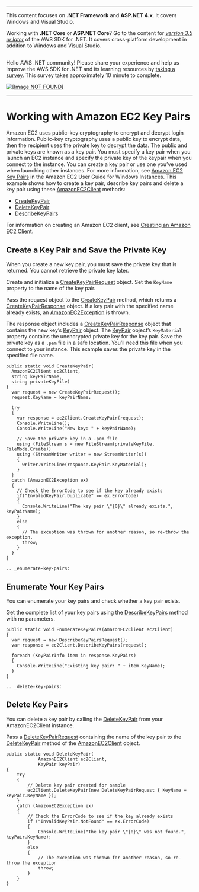 --------

This content focuses on **\.NET Framework** and **ASP\.NET 4\.x**\. It covers Windows and Visual Studio\.

Working with **\.NET Core** or **ASP\.NET Core**? Go to the content for *[version 3\.5 or later](https://docs.aws.amazon.com/sdk-for-net/latest/developer-guide/welcome.html)* of the AWS SDK for \.NET\. It covers cross\-platform development in addition to Windows and Visual Studio\.

## <a name="w8aab3b5"></a>

Hello AWS \.NET community\! Please share your experience and help us improve the AWS SDK for \.NET and its learning resources by [taking a survey](https://amazonmr.au1.qualtrics.com/jfe/form/SV_bqfQLfZ5nhFUiV0)\. This survey takes approximately 10 minute to complete\.

 [ ![\[Image NOT FOUND\]](http://docs.aws.amazon.com/sdk-for-net/v3/developer-guide/images/SurveyButton.png) ](https://amazonmr.au1.qualtrics.com/jfe/form/SV_bqfQLfZ5nhFUiV0)

--------

# Working with Amazon EC2 Key Pairs<a name="key-pairs"></a>

Amazon EC2 uses public–key cryptography to encrypt and decrypt login information\. Public–key cryptography uses a public key to encrypt data, then the recipient uses the private key to decrypt the data\. The public and private keys are known as a key pair\. You must specify a key pair when you launch an EC2 instance and specify the private key of the keypair when you connect to the instance\. You can create a key pair or use one you’ve used when launching other instances\. For more information, see [Amazon EC2 Key Pairs](https://docs.aws.amazon.com/AWSEC2/latest/WindowsGuide/ec2-key-pairs.html) in the Amazon EC2 User Guide for Windows Instances\. This example shows how to create a key pair, describe key pairs and delete a key pair using these [AmazonEC2Client](https://docs.aws.amazon.com/sdkfornet/v3/apidocs/items/EC2/TEC2Client.html) methods:
+  [CreateKeyPair](https://docs.aws.amazon.com/sdkfornet/v3/apidocs/items/EC2/MEC2CreateKeyPairCreateKeyPairRequest.html) 
+  [DeleteKeyPair](https://docs.aws.amazon.com/sdkfornet/v3/apidocs/items/EC2/MEC2DeleteKeyPairDeleteKeyPairRequest.html) 
+  [DescribeKeyPairs](https://docs.aws.amazon.com/sdkfornet/v3/apidocs/items/EC2/MEC2DescribeKeyPairsDescribeKeyPairsRequest.html) 

For information on creating an Amazon EC2 client, see [Creating an Amazon EC2 Client](init-ec2-client.md)\.

## Create a Key Pair and Save the Private Key<a name="create-save-key-pair"></a>

When you create a new key pair, you must save the private key that is returned\. You cannot retrieve the private key later\.

Create and initialize a [CreateKeyPairRequest](https://docs.aws.amazon.com/sdkfornet/v3/apidocs/items/EC2/TCreateKeyPairRequest.html) object\. Set the `KeyName` property to the name of the key pair\.

Pass the request object to the [CreateKeyPair](https://docs.aws.amazon.com/sdkfornet/v3/apidocs/items/EC2/MEC2CreateKeyPairCreateKeyPairRequest.html) method, which returns a [CreateKeyPairResponse](https://docs.aws.amazon.com/sdkfornet/v3/apidocs/items/EC2/TCreateKeyPairResponse.html) object\. If a key pair with the specified name already exists, an [AmazonEC2Exception](https://docs.aws.amazon.com/sdkfornet/v3/apidocs/items/EC2/TEC2Exception.html) is thrown\.

The response object includes a [CreateKeyPairResponse](https://docs.aws.amazon.com/sdkfornet/v3/apidocs/items/EC2/TCreateKeyPairResponse.html) object that contains the new key’s [KeyPair](https://docs.aws.amazon.com/sdkfornet/v3/apidocs/items/EC2/TKeyPair.html) object\. The [KeyPair](https://docs.aws.amazon.com/sdkfornet/v3/apidocs/items/EC2/TKeyPair.html) object’s `KeyMaterial` property contains the unencrypted private key for the key pair\. Save the private key as a `.pem` file in a safe location\. You’ll need this file when you connect to your instance\. This example saves the private key in the specified file name\.

```
public static void CreateKeyPair(
  AmazonEC2Client ec2Client,
  string keyPairName,
  string privateKeyFile)
{
  var request = new CreateKeyPairRequest();
  request.KeyName = keyPairName;

  try
  {
    var response = ec2Client.CreateKeyPair(request);
    Console.WriteLine();
    Console.WriteLine("New key: " + keyPairName);

    // Save the private key in a .pem file
    using (FileStream s = new FileStream(privateKeyFile, FileMode.Create))
    using (StreamWriter writer = new StreamWriter(s))
    {
      writer.WriteLine(response.KeyPair.KeyMaterial);
    }
  }
  catch (AmazonEC2Exception ex)
  {
    // Check the ErrorCode to see if the key already exists
    if("InvalidKeyPair.Duplicate" == ex.ErrorCode)
    {
      Console.WriteLine("The key pair \"{0}\" already exists.", keyPairName);
    }
    else
    {
      // The exception was thrown for another reason, so re-throw the exception.
      throw;
    }
  }
}

.. _enumerate-key-pairs:
```

## Enumerate Your Key Pairs<a name="enumerate-your-key-pairs"></a>

You can enumerate your key pairs and check whether a key pair exists\.

Get the complete list of your key pairs using the [DescribeKeyPairs](https://docs.aws.amazon.com/sdkfornet/v3/apidocs/items/EC2/MEC2DescribeKeyPairs.html) method with no parameters\.

```
public static void EnumerateKeyPairs(AmazonEC2Client ec2Client)
{
  var request = new DescribeKeyPairsRequest();
  var response = ec2Client.DescribeKeyPairs(request);

  foreach (KeyPairInfo item in response.KeyPairs)
  {
    Console.WriteLine("Existing key pair: " + item.KeyName);
  }
}

.. _delete-key-pairs:
```

## Delete Key Pairs<a name="delete-key-pairs"></a>

You can delete a key pair by calling the [DeleteKeyPair](https://docs.aws.amazon.com/sdkfornet/v3/apidocs/items/EC2/MEC2DeleteKeyPairDeleteKeyPairRequest.html) from your AmazonEC2Client instance\.

Pass a [DeleteKeyPairRequest](https://docs.aws.amazon.com/sdkfornet/v3/apidocs/items/EC2/TDeleteKeyPairRequest.html) containing the name of the key pair to the [DeleteKeyPair](https://docs.aws.amazon.com/sdkfornet/v3/apidocs/items/EC2/MEC2DeleteKeyPairDeleteKeyPairRequest.html) method of the [AmazonEC2Client](https://docs.aws.amazon.com/sdkfornet/v3/apidocs/items/EC2/TEC2Client.html) object\.

```
public static void DeleteKeyPair(
            AmazonEC2Client ec2Client,
            KeyPair keyPair)
{
    try
    {
        // Delete key pair created for sample
        ec2Client.DeleteKeyPair(new DeleteKeyPairRequest { KeyName = keyPair.KeyName });
    }
    catch (AmazonEC2Exception ex)
    {
        // Check the ErrorCode to see if the key already exists
        if ("InvalidKeyPair.NotFound" == ex.ErrorCode)
        {
            Console.WriteLine("The key pair \"{0}\" was not found.", keyPair.KeyName);
        }
        else
        {
            // The exception was thrown for another reason, so re-throw the exception
            throw;
        }
    }
}
```